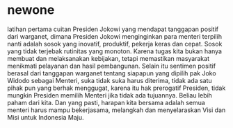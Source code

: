 # newone
latihan pertama
cuitan Presiden Jokowi yang mendapat tanggapan positif dari warganet, dimana Presiden Jokowi menginginkan para menteri terpilih nanti adalah sosok yang inovatif, produktif, pekerja keras dan cepat. Sosok yang tidak terjebak rutinitas yang monoton. Karena tugas kita bukan hanya membuat dan melaksanakan kebijakan, tetapi memastikan masyarakat menikmati pelayanan dan hasil pembangunan. Selain itu sentimen positif berasal dari tanggapan warganet tentang siapapun yang dipilih pak Joko Widodo sebagai Menteri, suka tidak suka harus diterima, tidak ada satu pihak pun yang berhak menggugat, karena itu hak prerogatif Presiden, tidak mungkin Presiden memilih Menteri jika tidak ada tujuannya. Beliau lebih paham dari kita. Dan yang pasti, harapan kita bersama adalah 
semua menteri harus mampu bekerjasama, melangkah dan menyelaraskan Visi dan Misi untuk Indonesia Maju.

